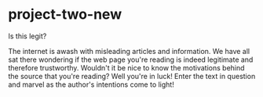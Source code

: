 # project-two-new

Is this legit?

The internet is awash with misleading articles and information. We have all sat there wondering if the web page you're reading is indeed legitimate and therefore trustworthy. Wouldn't it be nice to know the motivations behind the source that you're reading? Well you're in luck! Enter the text in question and marvel as the author's intentions come to light!
